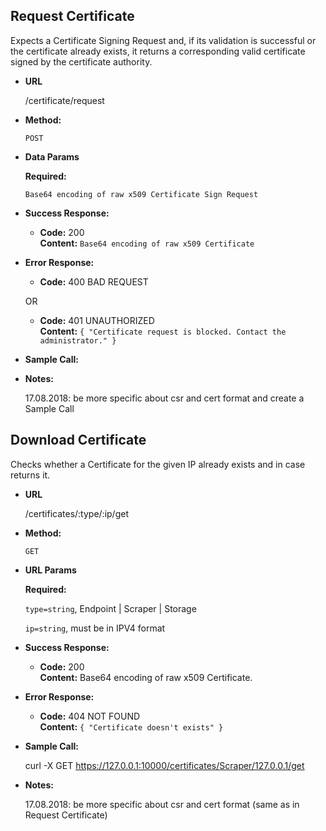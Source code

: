 **Request Certificate**
----
  Expects a Certificate Signing Request and, if its validation is successful or the certificate already exists, it returns a corresponding valid certificate signed by the certificate authority.

* **URL**

    /certificate/request

* **Method:**
  
    `POST`

* **Data Params**

    **Required:**
    
  `Base64 encoding of raw x509 Certificate Sign Request`

* **Success Response:**

  * **Code:** 200 <br />
    **Content:** `Base64 encoding of raw x509 Certificate`
 
* **Error Response:**

  * **Code:** 400 BAD REQUEST <br />
  
  OR
    
  * **Code:** 401 UNAUTHORIZED <br />
    **Content:** `{ "Certificate request is blocked. Contact the administrator." }`

* **Sample Call:** 

* **Notes:**

  17.08.2018: be more specific about csr and cert format and create a Sample Call
  
**Download Certificate**
----
  Checks whether a Certificate for the given IP already exists and in case returns it.

* **URL**

  /certificates/:type/:ip/get

* **Method:**

  `GET`
  
*  **URL Params**

   **Required:**
 
   `type=string`, Endpoint | Scraper | Storage
   
   `ip=string`, must be in IPV4 format

* **Success Response:**
  
  * **Code:** 200 <br />
    **Content:** Base64 encoding of raw x509 Certificate.
 
* **Error Response:**

  * **Code:** 404 NOT FOUND <br />
    **Content:** `{ "Certificate doesn't exists" }`

* **Sample Call:**

  curl -X GET https://127.0.0.1:10000/certificates/Scraper/127.0.0.1/get

* **Notes:**

    17.08.2018: be more specific about csr and cert format (same as in Request Certificate)